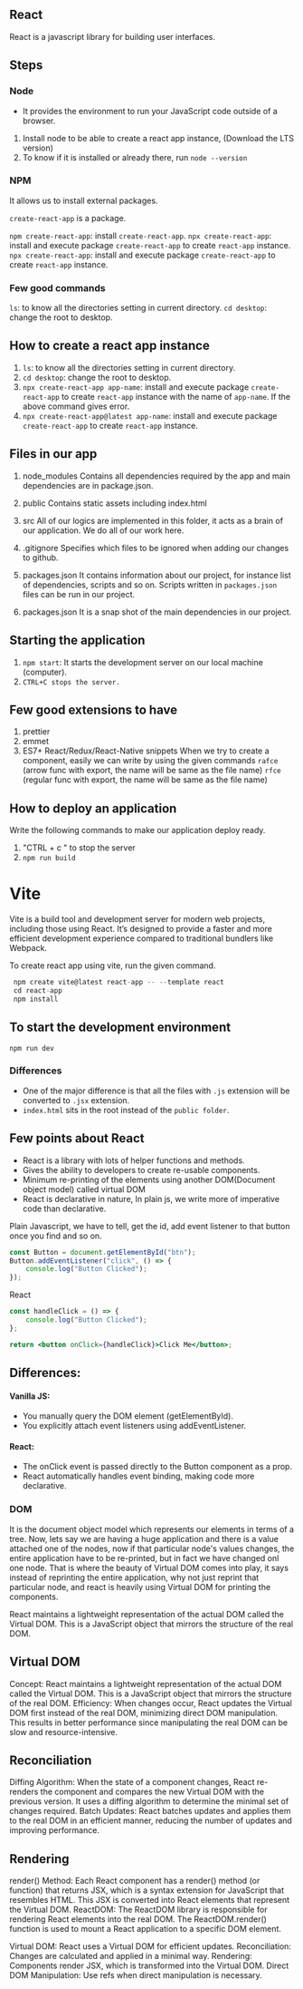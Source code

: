 ## React

React is a javascript library for building user interfaces.

## Steps

### Node

- It provides the environment to run your JavaScript code outside of a browser.

1. Install node to be able to create a react app instance, (Download the LTS version)
2. To know if it is installed or already there, run `node --version`

### NPM

It allows us to install external packages.

`create-react-app` is a package.

`npm create-react-app`: install `create-react-app`.
`npx create-react-app`: install and execute package `create-react-app` to create `react-app` instance.
`npx create-react-app`: install and execute package `create-react-app` to create `react-app` instance.

### Few good commands

`ls`: to know all the directories setting in current directory.
`cd desktop`: change the root to desktop.

## How to create a react app instance

1. `ls`: to know all the directories setting in current directory.
2. `cd desktop`: change the root to desktop.
3. `npx create-react-app app-name`: install and execute package `create-react-app` to create `react-app` instance with the name of `app-name`.
   If the above command gives error.
4. `npx create-react-app@latest app-name`: install and execute package `create-react-app` to create `react-app` instance.

## Files in our app

1. node_modules
   Contains all dependencies required by the app and main dependencies are in package.json.

2. public
   Contains static assets including index.html

3. src
   All of our logics are implemented in this folder, it acts as a brain of our application.
   We do all of our work here.

4. .gitignore
   Specifies which files to be ignored when adding our changes to github.

5. packages.json
   It contains information about our project, for instance list of dependencies, scripts and so on.
   Scripts written in `packages.json` files can be run in our project.

6. packages.json
   It is a snap shot of the main dependencies in our project.

## Starting the application

1. `npm start`: It starts the development server on our local machine (computer).
2. `CTRL+C stops the server.`

## Few good extensions to have

1. prettier
2. emmet
3. ES7+ React/Redux/React-Native snippets
   When we try to create a component, easily we can write by using the given commands
   `rafce` (arrow func with export, the name will be same as the file name)
   `rfce` (regular func with export, the name will be same as the file name)

## How to deploy an application

Write the following commands to make our application deploy ready.

1. "CTRL + c " to stop the server
2. `npm run build`

# Vite

Vite is a build tool and development server for modern web projects, including those using React. It’s designed to provide a faster and more efficient development experience compared to traditional bundlers like Webpack.

To create react app using vite, run the given command.

```js
 npm create vite@latest react-app -- --template react
 cd react-app
 npm install

```

## To start the development environment

```script
npm run dev
```

### Differences

- One of the major difference is that all the files with `.js` extension will be converted to `.jsx` extension.
- `index.html` sits in the root instead of the `public folder`.

## Few points about React

- React is a library with lots of helper functions and methods.
- Gives the ability to developers to create re-usable components.
- Minimum re-printing of the elements using another DOM(Document object model) called virtual DOM
- React is declarative in nature, In plain js, we write more of imperative code than declarative.

Plain Javascript, we have to tell, get the id, add event listener to that button once you find and so on.

```js
const Button = document.getElementById("btn");
Button.addEventListener("click", () => {
	console.log("Button Clicked");
});
```

React

```jsx
const handleClick = () => {
	console.log("Button Clicked");
};

return <button onClick={handleClick}>Click Me</button>;
```

## Differences:

#### Vanilla JS:

- You manually query the DOM element (getElementById).
- You explicitly attach event listeners using addEventListener.

#### React:

- The onClick event is passed directly to the Button component as a prop.
- React automatically handles event binding, making code more declarative.

### DOM

It is the document object model which represents our elements in terms of a tree.
Now, lets say we are having a huge application and there is a value attached one of the nodes, now if that particular node's values changes, the entire application have to be re-printed, but in fact we have changed onl one node. That is where the beauty of Virtual DOM comes into play, it says instead of reprinting the entire application, why not just reprint that particular node, and react is heavily using Virtual DOM for printing the components.

React maintains a lightweight representation of the actual DOM called the Virtual DOM. This is a JavaScript object that mirrors the structure of the real DOM.

## Virtual DOM

Concept: React maintains a lightweight representation of the actual DOM called the Virtual DOM. This is a JavaScript object that mirrors the structure of the real DOM.
Efficiency: When changes occur, React updates the Virtual DOM first instead of the real DOM, minimizing direct DOM manipulation. This results in better performance since manipulating the real DOM can be slow and resource-intensive.

## Reconciliation

Diffing Algorithm: When the state of a component changes, React re-renders the component and compares the new Virtual DOM with the previous version. It uses a diffing algorithm to determine the minimal set of changes required.
Batch Updates: React batches updates and applies them to the real DOM in an efficient manner, reducing the number of updates and improving performance.

## Rendering

render() Method: Each React component has a render() method (or function) that returns JSX, which is a syntax extension for JavaScript that resembles HTML. This JSX is converted into React elements that represent the Virtual DOM.
ReactDOM: The ReactDOM library is responsible for rendering React elements into the real DOM. The ReactDOM.render() function is used to mount a React application to a specific DOM element.

Virtual DOM: React uses a Virtual DOM for efficient updates.
Reconciliation: Changes are calculated and applied in a minimal way.
Rendering: Components render JSX, which is transformed into the Virtual DOM.
Direct DOM Manipulation: Use refs when direct manipulation is necessary.
